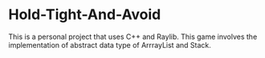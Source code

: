 # Hold-Tight-And-Avoid
This is a personal project that uses C++ and Raylib. This game involves the implementation of abstract data type of ArrrayList and Stack.
